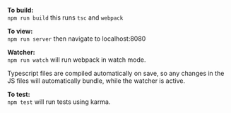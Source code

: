 **To build:**  
`npm run build` this runs `tsc` and `webpack`

**To view:**  
`npm run server` then navigate to localhost:8080

**Watcher:**  
`npm run watch` will run webpack in watch mode.

Typescript files are compiled automatically on save, so any changes in the JS files will automatically bundle, while the watcher is active.

**To test:**  
`npm test` will run tests using karma.
